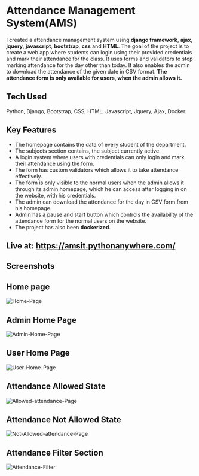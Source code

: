 # Attendance Management System(AMS)

I created a attendance management system using **django framework**, **ajax**,  **jquery**, **javascript**, **bootstrap**, **css** and **HTML**.
The goal of the project is to create a web app where students can login using their provided credentials and mark their attendance for the class. It uses forms and validators to stop marking attendance for the day other than today. It also enables the admin to download the attendance of the given date in CSV format.
**The attendance form is only available for users, when the admin allows it.**

## Tech Used
Python, Django, Bootstrap, CSS, HTML, Javascript, Jquery, Ajax, Docker.

## Key Features
* The homepage contains the data of every student of the department.
* The subjects section contains, the subject currently active.
* A login system where users with credentials can only login and mark their attendance using the form.
* The form has custom validators which allows it to take attendance effectively.
* The form is only visible to the normal users when the admin allows it through its admin homepage, which he can access after logging in on the website, with his credentials.
* The admin can download the attendance for the day in CSV form from his homepage.
* Admin has a pause and start button which controls the availability of the attendance form for the normal users on the website.
* The project has also been **dockerized**.

## Live at: https://amsit.pythonanywhere.com/

## Screenshots

## Home page
![Home-Page](https://github.com/amanjha8100/AMS/blob/main/ss/Homepage.PNG?raw=true)

## Admin Home Page
![Admin-Home-Page](https://github.com/amanjha8100/AMS/blob/main/ss/adminhomepage.PNG?raw=true)

## User Home Page
![User-Home-Page](https://github.com/amanjha8100/AMS/blob/main/ss/userhomepage.PNG?raw=true)

## Attendance Allowed State
![Allowed-attendance-Page](https://github.com/amanjha8100/AMS/blob/main/ss/aallowedform.PNG?raw=true)

## Attendance Not Allowed State
![Not-Allowed-attendance-Page](https://github.com/amanjha8100/AMS/blob/main/ss/anotallowedform.PNG?raw=true)

## Attendance Filter Section
![Attendance-Filter](https://github.com/amanjha8100/AMS/blob/main/ss/attendancefilterpage.PNG?raw=true)






